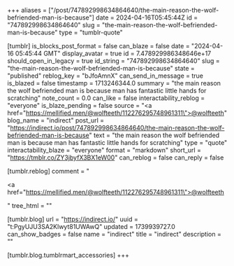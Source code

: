+++
aliases = ["/post/747892998634864640/the-main-reason-the-wolf-befriended-man-is-because"]
date = 2024-04-16T05:45:44Z
id = "747892998634864640"
slug = "the-main-reason-the-wolf-befriended-man-is-because"
type = "tumblr-quote"

[tumblr]
is_blocks_post_format = false
can_blaze = false
date = "2024-04-16 05:45:44 GMT"
display_avatar = true
id = 7.478929986348646e+17
should_open_in_legacy = true
id_string = "747892998634864640"
slug = "the-main-reason-the-wolf-befriended-man-is-because"
state = "published"
reblog_key = "bJfoAmnX"
can_send_in_message = true
is_blazed = false
timestamp = 1713246344.0
summary = "the main reason the wolf befriended man is because man has fantastic little hands for scratching"
note_count = 0.0
can_like = false
interactability_reblog = "everyone"
is_blaze_pending = false
source = "<a href=\"https://mellified.men/@wolfteeth/112276295748961311\">@wolfteeth</a>"
blog_name = "indirect"
post_url = "https://indirect.io/post/747892998634864640/the-main-reason-the-wolf-befriended-man-is-because"
text = "the main reason the wolf befriended man is because man has fantastic little hands for scratching"
type = "quote"
interactability_blaze = "everyone"
format = "markdown"
short_url = "https://tmblr.co/ZY3jbyfX3BX1eW00"
can_reblog = false
can_reply = false

[tumblr.reblog]
comment = "<p><a href=\"https://mellified.men/@wolfteeth/112276295748961311\">@wolfteeth</a></p>"
tree_html = ""

[tumblr.blog]
url = "https://indirect.io/"
uuid = "t:PgyUJU3SA2Klwyt81UWAwQ"
updated = 1739939727.0
can_show_badges = false
name = "indirect"
title = "indirect"
description = ""

[tumblr.blog.tumblrmart_accessories]
+++

